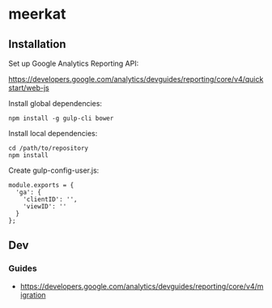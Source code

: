# meerkat

## Installation

Set up Google Analytics Reporting API:

<https://developers.google.com/analytics/devguides/reporting/core/v4/quickstart/web-js>

Install global dependencies:

```
npm install -g gulp-cli bower
```

Install local dependencies:

```
cd /path/to/repository
npm install
```

Create gulp-config-user.js:

```
module.exports = {
  'ga': {
    'clientID': '',
    'viewID': ''
  }
};
```

## Dev

### Guides

- <https://developers.google.com/analytics/devguides/reporting/core/v4/migration>
